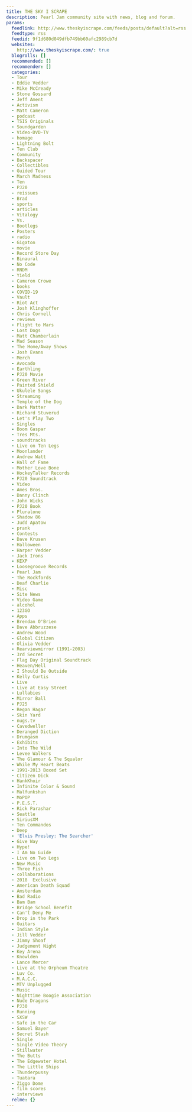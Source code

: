 ```yaml
---
title: THE SKY I SCRAPE
description: Pearl Jam community site with news, blog and forum.
params:
  feedlink: http://www.theskyiscrape.com/feeds/posts/default?alt=rss
  feedtype: rss
  feedid: 9f1d680d049dfb749bb60afc2989cb7d
  websites:
    http://www.theskyiscrape.com/: true
  blogrolls: []
  recommended: []
  recommender: []
  categories:
  - Tour
  - Eddie Vedder
  - Mike McCready
  - Stone Gossard
  - Jeff Ament
  - Activism
  - Matt Cameron
  - podcast
  - TSIS Originals
  - Soundgarden
  - Video-DVD-TV
  - homage
  - Lightning Bolt
  - Ten Club
  - Community
  - Backspacer
  - Collectibles
  - Guided Tour
  - March Madness
  - Ten
  - PJ20
  - reissues
  - Brad
  - sports
  - articles
  - Vitalogy
  - Vs.
  - Bootlegs
  - Posters
  - radio
  - Gigaton
  - movie
  - Record Store Day
  - Binaural
  - No Code
  - RNDM
  - Yield
  - Cameron Crowe
  - books
  - COVID-19
  - Vault
  - Riot Act
  - Josh Klinghoffer
  - Chris Cornell
  - reviews
  - Flight to Mars
  - Lost Dogs
  - Matt Chamberlain
  - Mad Season
  - The Home/Away Shows
  - Josh Evans
  - Merch
  - Avocado
  - Earthling
  - PJ20 Movie
  - Green River
  - Painted Shield
  - Ukulele Songs
  - Streaming
  - Temple of the Dog
  - Dark Matter
  - Richard Stuverud
  - Let's Play Two
  - Singles
  - Boom Gaspar
  - Tres Mts.
  - soundtracks
  - Live on Ten Legs
  - Moonlander
  - Andrew Watt
  - Hall of Fame
  - Mother Love Bone
  - HockeyTalker Records
  - PJ20 Soundtrack
  - Video
  - Ames Bros.
  - Danny Clinch
  - John Wicks
  - PJ20 Book
  - Pluralone
  - Shadow 86
  - Judd Apatow
  - prank
  - Contests
  - Dave Krusen
  - Halloween
  - Harper Vedder
  - Jack Irons
  - KEXP
  - Loosegroove Records
  - Pearl Jam
  - The Rockfords
  - Deaf Charlie
  - Misc
  - Site News
  - Video Game
  - alcohol
  - 123GO
  - Apps
  - Brendan O'Brien
  - Dave Abbruzzese
  - Andrew Wood
  - Global Citizen
  - Olivia Vedder
  - Rearviewmirror (1991-2003)
  - 3rd Secret
  - Flag Day Original Soundtrack
  - Heaven/Hell
  - I Should Be Outside
  - Kelly Curtis
  - Live
  - Live at Easy Street
  - Lullabies
  - Mirror Ball
  - PJ25
  - Regan Hagar
  - Skin Yard
  - nugs.tv
  - Cavedweller
  - Deranged Diction
  - Drumgasm
  - Exhibits
  - Into The Wild
  - Levee Walkers
  - The Glamour & The Squalor
  - While My Heart Beats
  - 1991-2013 Boxed Set
  - Citizen Dick
  - HankKhoir
  - Infinite Color & Sound
  - Malfunkshun
  - MoPOP
  - P.E.S.T.
  - Rick Parashar
  - Seattle
  - SiriusXM
  - Ten Commandos
  - Deep
  - 'Elvis Presley: The Searcher'
  - Give Way
  - Hype!
  - I Am No Guide
  - Live on Two Legs
  - New Music
  - Three Fish
  - collaborations
  - 2018  Exclusive
  - American Death Squad
  - Amsterdam
  - Bad Radio
  - Bam Bam
  - Bridge School Benefit
  - Can't Deny Me
  - Drop in the Park
  - Guitars
  - Indian Style
  - Jill Vedder
  - Jimmy Shoaf
  - Judgement Night
  - Key Arena
  - Knowlden
  - Lance Mercer
  - Live at the Orpheum Theatre
  - Luv Co.
  - M.A.C.C.
  - MTV Unplugged
  - Music
  - Nighttime Boogie Association
  - Nude Dragons
  - PJ30
  - Running
  - SXSW
  - Safe in the Car
  - Samuel Bayer
  - Secret Stash
  - Single
  - Single Video Theory
  - Stillwater
  - The Butts
  - The Edgewater Hotel
  - The Little Ships
  - Thunderpussy
  - Tuatara
  - Ziggo Dome
  - film scores
  - interviews
  relme: {}
---
```

